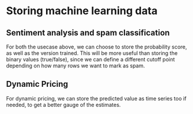 # Storing machine learning data

## Sentiment analysis and spam classification

For both the usecase above, we can choose to store the probability score, as well as the version trained. This will be more useful than storing the binary values (true/false), since we can define a different cutoff point depending on how many rows we want to mark as spam.

## Dynamic Pricing

For dynamic pricing, we can store the predicted value as time series too if needed, to get a better gauge of the estimates. 
